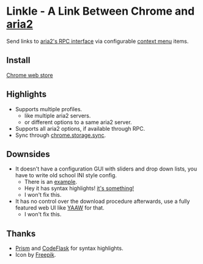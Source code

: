 # Linkle - A Link Between Chrome and [aria2](https://aria2.github.io/)
Send links to
[aria2's RPC interface](https://aria2.github.io/manual/en/html/aria2c.html#rpc-interface)
via configurable [context menu](https://developer.chrome.com/extensions/contextMenus) items.

Install
---
[Chrome web store](https://chrome.google.com/webstore/detail/linkle/okcgleaeeoddghoiabpapmnkckncbjba)

Highlights
---
* Supports multiple profiles.
	* like multiple aria2 servers.
	* or different options to a same aria2 server.
* Supports all aria2 options, if available through RPC.
* Sync through [chrome.storage.sync](https://developer.chrome.com/extensions/storage#property-sync).

Downsides
---
* It doesn't have a configuration GUI with sliders and drop down lists,
you have to write old school INI style config.
	* There is an [example](https://github.com/Jimmy-Z/Linkle/blob/master/Linkle/example.conf).
	* Hey it has syntax highlights! [it's something!](http://knowyourmeme.com/memes/its-something)
	* I won't fix this.
* It has no control over the download procedure afterwards,
use a fully featured web UI like [YAAW](https://binux.github.io/yaaw/) for that.
	* I won't fix this.

Thanks
---
* [Prism](http://prismjs.com/) and
[CodeFlask](https://kazzkiq.github.io/CodeFlask.js/) for syntax highlights.
* Icon by [Freepik](http://www.flaticon.com/free-icon/download_109717).
